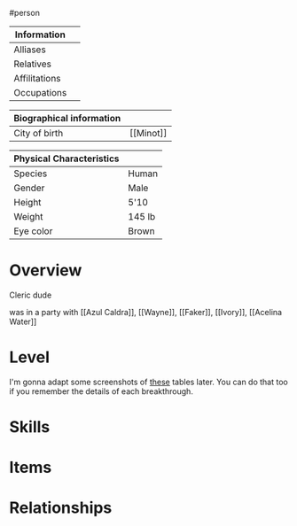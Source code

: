 #person

| Information                  |                    |
| ---------------------------- | ------------------ |
| Alliases                     |                    |
| Relatives                    |                    |
| Affilitations                |                    |
| Occupations                  |                    |

| **Biographical information** |                    |
| ---------------------------- | ------------------ |
| City of birth                |      [[Minot]]     |

| **Physical Characteristics** |                    |
| ---------------------------- | ------------------ |
| Species                      |        Human       |
| Gender                       |        Male        |
| Height                       |        5'10        |
| Weight                       |       145 lb       |
| Eye color                    |        Brown       |

# Overview
Cleric dude

was in a party with [[Azul Caldra]], [[Wayne]], [[Faker]], [[Ivory]], [[Acelina Water]] 

# Level
I'm gonna adapt some screenshots of [these](url=https://autono-realm.fandom.com/wiki/Gllenn#Level) tables later. 
You can do that too if you remember the details of each breakthrough.

# Skills

# Items

# Relationships



